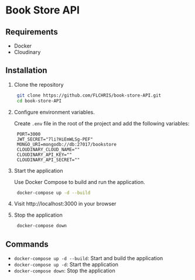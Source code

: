 # Book Store API

## Requirements

- Docker
- Cloudinary

## Installation

1. Clone the repository
   ```bash
    git clone https://github.com/FLCHRIS/book-store-API.git
    cd book-store-API
   ```
2. Configure environment variables.

   Create `.env` file in the root of the project and add the following variables:
   ```env
    PORT=3000
    JWT_SECRET="7li?HiEmWLSg-PEF"
    MONGO_URI=mongodb://db:27017/bookstore
    CLOUDINARY_CLOUD_NAME=""
    CLOUDINARY_API_KEY=""
    CLOUDINARY_API_SECRET=""
   ```
3. Start the application

   Use Docker Compose to build and run the application.
   ```bash
    docker-compose up -d --build
   ```
4. Visit http://localhost:3000 in your browser
5. Stop the application
   ```bash
    docker-compose down
   ```

## Commands

- `docker-compose up -d --build`: Start and build the application
- `docker-compose up -d`: Start the application
- `docker-compose down`: Stop the application

